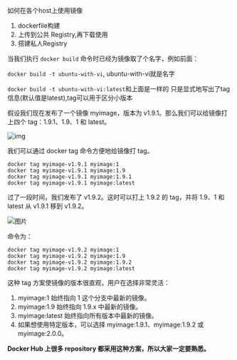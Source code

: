 如何在各个host上使用镜像

1. dockerfile构建
2. 上传到公共 Registry,再下载使用
3. 搭建私人Registry

当我们执行 `docker build` 命令时已经为镜像取了个名字，例如前面：

`docker build -t ubuntu-with-vi`,  ubuntu-with-vi就是名字

`docker build -t ubuntu-with-vi:latest`和上面是一样的
只是显式地写出了tag信息(默认值是latest),tag可以用于区分小版本





假设我们现在发布了一个镜像 myimage，版本为 v1.9.1。那么我们可以给镜像打上四个 tag：1.9.1、1.9、1 和 latest。

![img](http://mmbiz.qpic.cn/mmbiz_png/Hia4HVYXRicqHd3gqdnC7x54x2TbI3TTPohksSPv5UHUfOZ4uUBTibFrFBYNUVvgX70uRkkAyv6vR29ZjeJ4B3LRw/640?wx_fmt=png&wxfrom=5&wx_lazy=1&wx_co=1)

我们可以通过 docker tag 命令方便地给镜像打 tag。

```
docker tag myimage-v1.9.1 myimage:1
docker tag myimage-v1.9.1 myimage:1.9
docker tag myimage-v1.9.1 myimage:1.9.1
docker tag myimage-v1.9.1 myimage:latest
```

过了一段时间，我们发布了 v1.9.2。这时可以打上 1.9.2 的 tag，并将 1.9、1 和 latest 从 v1.9.1 移到 v1.9.2。

![图片](http://mmbiz.qpic.cn/mmbiz_png/Hia4HVYXRicqHd3gqdnC7x54x2TbI3TTPoDnMAPhdZNvZUMWMz4SZlascSdaMicnJGpjzsrl1ficvHicMsXwMUG5ibMw/640?wx_fmt=png&wxfrom=5&wx_lazy=1&wx_co=1)

命令为：

```
docker tag myimage-v1.9.2 myimage:1
docker tag myimage-v1.9.2 myimage:1.9
docker tag myimage-v1.9.2 myimage:1.9.2
docker tag myimage-v1.9.2 myimage:latest
```

这种 tag 方案使镜像的版本很直观，用户在选择非常灵活：

1. myimage:1 始终指向 1 这个分支中最新的镜像。
2. myimage:1.9 始终指向 1.9.x 中最新的镜像。
3. myimage:latest 始终指向所有版本中最新的镜像。
4. 如果想使用特定版本，可以选择 myimage:1.9.1、myimage:1.9.2 或 myimage:2.0.0。

**Docker Hub 上很多 repository 都采用这种方案，所以大家一定要熟悉。**
